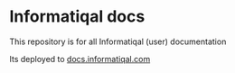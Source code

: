 # Informatiqal docs

This repository is for all Informatiqal (user) documentation

Its deployed to [docs.informatiqal.com](https://docs.informatiqal.com/)
